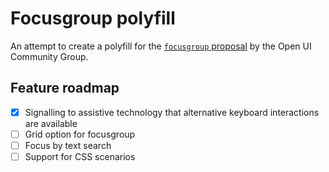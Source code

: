 # Focusgroup polyfill

An attempt to create a polyfill for the [`focusgroup` proposal](https://open-ui.org/components/focusgroup.explainer/) by the Open UI Community Group.

## Feature roadmap

- [X] Signalling to assistive technology that alternative keyboard interactions are available
- [ ] Grid option for focusgroup
- [ ] Focus by text search
- [ ] Support for CSS scenarios
